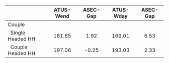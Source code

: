 
|                      |    ATUS-Wend |     ASEC-Gap |    ATUS-Wday |     ASEC-Gap |
| -------------------- | :----------: | :----------: | :----------: | :----------: |
| Couple               |              |              |              |              |
| &nbsp;&nbsp;Single Headed HH |       181.65 |         1.92 |       169.01 |         6.53 |
| &nbsp;&nbsp;Couple Headed HH |       197.06 |        -0.25 |       193.03 |         2.33 |


